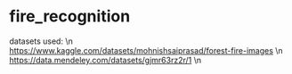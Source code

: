 # fire_recognition

datasets used: \n
https://www.kaggle.com/datasets/mohnishsaiprasad/forest-fire-images \n
https://data.mendeley.com/datasets/gjmr63rz2r/1 \n
